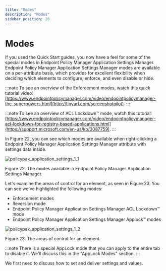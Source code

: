 ```yaml
---
title: "Modes"
description: "Modes"
sidebar_position: 20
---
```


# Modes

If you used the Quick Start guides, you now have a feel for some of the special modes in Endpoint
Policy Manager Application Settings Manager. Endpoint Policy Manager Application Settings Manager
modes are available on a per-attribute basis, which provides for excellent flexibility when deciding
which elements to configure, enforce, and even disable or hide.

:::note
To see an overview of the Enforcement modes, watch this quick tutorial video:
[https://www.endpointpolicymanager.com/video/endpointpolicymanager-the-superpowers.html](http://tinyurl.com/screenshotpilot).
:::


:::note
To see an overview of ACL Lockdown™ mode, watch this tutorial:
[https://www.endpointpolicymanager.com/video/endpointpolicymanager-acl-lockdown-for-registry-based-applications.html](https://support.microsoft.com/en-us/kb/3087759).
:::


In Figure 22, you can see which modes are available when right-clicking a Endpoint Policy Manager
Application Settings Manager attribute with settings data inside.

![policypak_application_settings_1_1](/images/endpointpolicymanager/applicationsettings/modes/endpointpolicymanager_application_settings_1_1.webp)

Figure 22. The modes available in Endpoint Policy Manager Application Settings Manager.

Let's examine the areas of control for an element, as seen in Figure 23. You can see we've
highlighted the following modes:

- Enforcement modes
- Reversion mode
- Endpoint Policy Manager Application Settings Manager ACL Lockdown™ mode
- Endpoint Policy Manager Application Settings Manager Applock™ modes

![policypak_application_settings_1_2](/images/endpointpolicymanager/applicationsettings/modes/endpointpolicymanager_application_settings_1_2.webp)

Figure 23. The areas of control for an element.

:::note
There is a special AppLock mode that you can apply to the entire tab to disable it. We'll
discuss this in the "AppLock Modes" section.
:::


We first need to discuss how to set and deliver settings and values.
